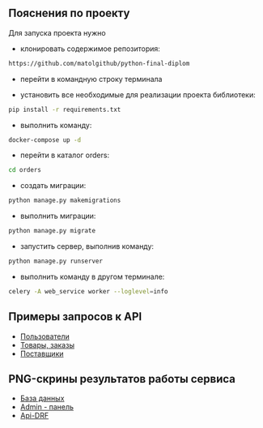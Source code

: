 ## Пояснения по проекту

Для запуска проекта нужно

- клонировать содержимое репозитория:

```bash
https://github.com/matolgithub/python-final-diplom
```

- перейти в командную строку терминала

- установить все необходимые для реализации проекта библиотеки:

```bash
pip install -r requirements.txt
```

- выполнить команду:

```bash
docker-compose up -d
```

- перейти в каталог orders:

```bash
cd orders
```

- создать миграции:

```bash
python manage.py makemigrations
```

- выполнить миграции:

```bash
python manage.py migrate
```

- запустить сервер, выполнив команду:

```bash
python manage.py runserver
```

- выполнить команду в другом терминале:

```bash
celery -A web_service worker --loglevel=info
```

## Примеры запросов к API

* [Пользователи](./http/users.http)
* [Товары, заказы](./http/shop.http)
* [Поставщики](./http/suppliers.http)

## PNG-скрины результатов работы сервиса

* [База данных](./screens/screens_db)
* [Admin - панель](./screens/screens_admin)
* [Api-DRF](./screens/screens_api_drf)
